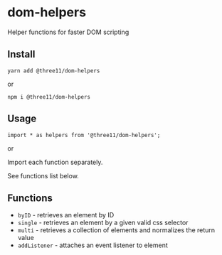 # dom-helpers

Helper functions for faster DOM scripting

## Install

```
yarn add @three11/dom-helpers
```

or

```
npm i @three11/dom-helpers
```

## Usage

```
import * as helpers from '@three11/dom-helpers';
```

or

Import each function separately.

See functions list below.

## Functions

* `byID` - retrieves an element by ID
* `single` - retrieves an element by a given valid css selector
* `multi` - retrieves a collection of elements and normalizes the return value
* `addListener` - attaches an event listener to element
